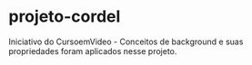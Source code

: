 # projeto-cordel
 Iniciativo do CursoemVideo - Conceitos de background e suas propriedades foram aplicados nesse projeto.
